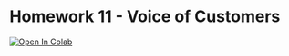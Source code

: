 # Homework 11 - Voice of Customers


<a href="https://colab.research.google.com/github/kittipanpip/BADS7105/blob/main/Homework%2011%20-%20Voice%20of%20Customers/Wongnai%20Review%20Analysis%20-%20Small.ipynb">
  <img src="https://colab.research.google.com/assets/colab-badge.svg" alt="Open In Colab"/>
</a>

